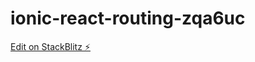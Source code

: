 # ionic-react-routing-zqa6uc

[Edit on StackBlitz ⚡️](https://stackblitz.com/edit/ionic-react-routing-romnda)